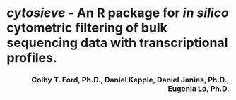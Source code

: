 # *cytosieve* - An R package for _in silico_ cytometric filtering of bulk sequencing data with transcriptional profiles.
<h3 align = "right">Colby T. Ford, Ph.D., Daniel Kepple, Daniel Janies, Ph.D., Eugenia Lo, Ph.D.</h3>
